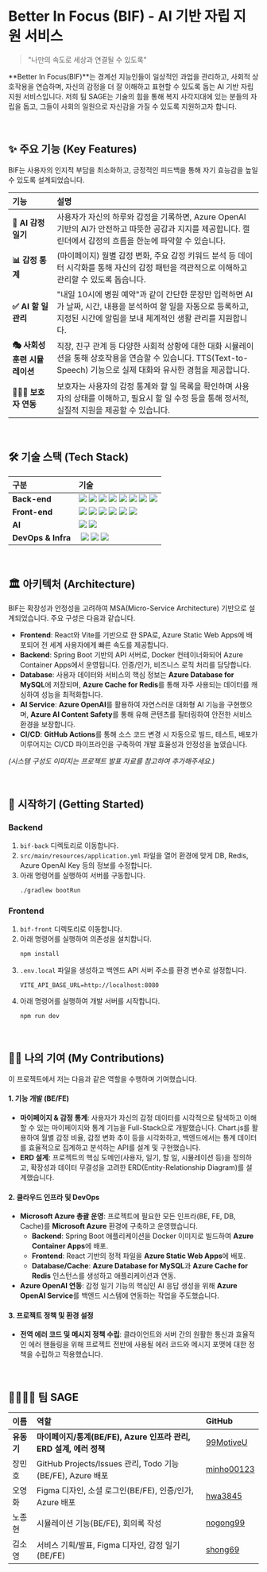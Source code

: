 
# Better In Focus (BIF) - AI 기반 자립 지원 서비스

> "나만의 속도로 세상과 연결될 수 있도록"

**Better In Focus(BIF)**는 경계선 지능인들이 일상적인 과업을 관리하고, 사회적 상호작용을 연습하며, 자신의 감정을 더 잘 이해하고 표현할 수 있도록 돕는 AI 기반 자립 지원 서비스입니다. 저희 팀 SAGE는 기술의 힘을 통해 복지 사각지대에 있는 분들의 자립을 돕고, 그들이 사회의 일원으로 자신감을 가질 수 있도록 지원하고자 합니다.

<br>

## ✨ 주요 기능 (Key Features)

BIF는 사용자의 인지적 부담을 최소화하고, 긍정적인 피드백을 통해 자기 효능감을 높일 수 있도록 설계되었습니다.

| 기능 | 설명 |
| :--- | :--- |
| **💬 AI 감정 일기** | 사용자가 자신의 하루와 감정을 기록하면, Azure OpenAI 기반의 AI가 안전하고 따뜻한 공감과 지지를 제공합니다. 캘린더에서 감정의 흐름을 한눈에 파악할 수 있습니다. |
| **📊 감정 통계** | (마이페이지) 월별 감정 변화, 주요 감정 키워드 분석 등 데이터 시각화를 통해 자신의 감정 패턴을 객관적으로 이해하고 관리할 수 있도록 돕습니다. |
| **✅ AI 할 일 관리** | "내일 10시에 병원 예약"과 같이 간단한 문장만 입력하면 AI가 날짜, 시간, 내용을 분석하여 할 일을 자동으로 등록하고, 지정된 시간에 알림을 보내 체계적인 생활 관리를 지원합니다. |
| **🎭 사회성 훈련 시뮬레이션** | 직장, 친구 관계 등 다양한 사회적 상황에 대한 대화 시뮬레이션을 통해 상호작용을 연습할 수 있습니다. TTS(Text-to-Speech) 기능으로 실제 대화와 유사한 경험을 제공합니다. |
| **👨‍👩‍👧 보호자 연동** | 보호자는 사용자의 감정 통계와 할 일 목록을 확인하며 사용자의 상태를 이해하고, 필요시 할 일 수정 등을 통해 정서적, 실질적 지원을 제공할 수 있습니다. |

<br>

## 🛠️ 기술 스택 (Tech Stack)

| 구분 | 기술 |
| :--- | :--- |
| **Back-end** | <img src="https://img.shields.io/badge/Java-007396?style=for-the-badge&logo=java&logoColor=white"> <img src="https://img.shields.io/badge/Spring_Boot-6DB33F?style=for-the-badge&logo=spring-boot&logoColor=white"> <img src="https://img.shields.io/badge/Spring_Security-6DB33F?style=for-the-badge&logo=spring-security&logoColor=white"> <img src="https://img.shields.io/badge/JPA-5A2D23?style=for-the-badge&logo=hibernate&logoColor=white"> <img src="https://img.shields.io/badge/MySQL-4479A1?style=for-the-badge&logo=mysql&logoColor=white"> <img src="https://img.shields.io/badge/Redis-DC382D?style=for-the-badge&logo=redis&logoColor=white"> <img src="https://img.shields.io/badge/JWT-000000?style=for-the-badge&logo=json-web-tokens&logoColor=white"> <img src="https://img.shields.io/badge/Gradle-02303A?style=for-the-badge&logo=gradle&logoColor=white"> |
| **Front-end** | <img src="https://img.shields.io/badge/React-61DAFB?style=for-the-badge&logo=react&logoColor=black"> <img src="https://img.shields.io/badge/Vite-646CFF?style=for-the-badge&logo=vite&logoColor=white"> <img src="https://img.shields.io/badge/JavaScript-F7DF1E?style=for-the-badge&logo=javascript&logoColor=black"> <img src="https://img.shields.io/badge/Zustand-000000?style=for-the-badge&logo=zustand&logoColor=white"> <img src="https://img.shields.io/badge/Tailwind_CSS-38B2AC?style=for-the-badge&logo=tailwind-css&logoColor=white"> <img src="https://img.shields.io/badge/Axios-5A29E4?style=for-the-badge&logo=axios&logoColor=white"> |
| **AI** | <img src="https://img.shields.io/badge/Azure_OpenAI-0078D4?style=for-the-badge&logo=microsoft-azure&logoColor=white"> <img src="https://img.shields.io/badge/Azure_AI_Content_Safety-0078D4?style=for-the-badge&logo=microsoft-azure&logoColor=white"> |
| **DevOps & Infra** | <img src=""> <img src="https://img.shields.io/badge/Docker-2496ED?style=for-the-badge&logo=docker&logoColor=white"> <img src="https://img.shields.io/badge/Nginx-009639?style=for-the-badge&logo=nginx&logoColor=white"> <img src="https://img.shields.io/badge/GitHub_Actions-2088FF?style=for-the-badge&logo=github-actions&logoColor=white"> |

<br>

## 🏛️ 아키텍처 (Architecture)

BIF는 확장성과 안정성을 고려하여 MSA(Micro-Service Architecture) 기반으로 설계되었습니다. 주요 구성은 다음과 같습니다.

- **Frontend**: React와 Vite를 기반으로 한 SPA로, Azure Static Web Apps에 배포되어 전 세계 사용자에게 빠른 속도를 제공합니다.
- **Backend**: Spring Boot 기반의 API 서버로, Docker 컨테이너화되어 Azure Container Apps에서 운영됩니다. 인증/인가, 비즈니스 로직 처리를 담당합니다.
- **Database**: 사용자 데이터와 서비스의 핵심 정보는 **Azure Database for MySQL**에 저장되며, **Azure Cache for Redis**를 통해 자주 사용되는 데이터를 캐싱하여 성능을 최적화합니다.
- **AI Service**: **Azure OpenAI**를 활용하여 자연스러운 대화형 AI 기능을 구현했으며, **Azure AI Content Safety**를 통해 유해 콘텐츠를 필터링하여 안전한 서비스 환경을 보장합니다.
- **CI/CD**: **GitHub Actions**를 통해 소스 코드 변경 시 자동으로 빌드, 테스트, 배포가 이루어지는 CI/CD 파이프라인을 구축하여 개발 효율성과 안정성을 높였습니다.

*(시스템 구성도 이미지는 프로젝트 발표 자료를 참고하여 추가해주세요.)*

<br>

## 🚀 시작하기 (Getting Started)

### Backend

1.  `bif-back` 디렉토리로 이동합니다.
2.  `src/main/resources/application.yml` 파일을 열어 환경에 맞게 DB, Redis, Azure OpenAI Key 등의 정보를 수정합니다.
3.  아래 명령어를 실행하여 서버를 구동합니다.
    ```bash
    ./gradlew bootRun
    ```

### Frontend

1.  `bif-front` 디렉토리로 이동합니다.
2.  아래 명령어를 실행하여 의존성을 설치합니다.
    ```bash
    npm install
    ```
3.  `.env.local` 파일을 생성하고 백엔드 API 서버 주소를 환경 변수로 설정합니다.
    ```
    VITE_API_BASE_URL=http://localhost:8080
    ```
4.  아래 명령어를 실행하여 개발 서버를 시작합니다.
    ```bash
    npm run dev
    ```

<br>

## 🧑‍💻 나의 기여 (My Contributions)

이 프로젝트에서 저는 다음과 같은 역할을 수행하며 기여했습니다.

#### **1. 기능 개발 (BE/FE)**
-   **마이페이지 & 감정 통계**: 사용자가 자신의 감정 데이터를 시각적으로 탐색하고 이해할 수 있는 마이페이지와 통계 기능을 Full-Stack으로 개발했습니다. Chart.js를 활용하여 월별 감정 비율, 감정 변화 추이 등을 시각화하고, 백엔드에서는 통계 데이터를 효율적으로 집계하고 분석하는 API를 설계 및 구현했습니다.
-   **ERD 설계**: 프로젝트의 핵심 도메인(사용자, 일기, 할 일, 시뮬레이션 등)을 정의하고, 확장성과 데이터 무결성을 고려한 ERD(Entity-Relationship Diagram)를 설계했습니다.

#### **2. 클라우드 인프라 및 DevOps**
-   **Microsoft Azure 총괄 운영**: 프로젝트에 필요한 모든 인프라(BE, FE, DB, Cache)를 **Microsoft Azure** 환경에 구축하고 운영했습니다.
    -   **Backend**: Spring Boot 애플리케이션을 Docker 이미지로 빌드하여 **Azure Container Apps**에 배포.
    -   **Frontend**: React 기반의 정적 파일을 **Azure Static Web Apps**에 배포.
    -   **Database/Cache**: **Azure Database for MySQL**과 **Azure Cache for Redis** 인스턴스를 생성하고 애플리케이션과 연동.
-   **Azure OpenAI 연동**: 감정 일기 기능의 핵심인 AI 응답 생성을 위해 **Azure OpenAI Service**를 백엔드 시스템에 연동하는 작업을 주도했습니다.

#### **3. 프로젝트 정책 및 환경 설정**
-   **전역 에러 코드 및 메시지 정책 수립**: 클라이언트와 서버 간의 원활한 통신과 효율적인 에러 핸들링을 위해 프로젝트 전반에 사용될 에러 코드와 메시지 포맷에 대한 정책을 수립하고 적용했습니다.

<br>

## 👨‍👩‍👧‍👦 팀 SAGE

| 이름 | 역할 | GitHub |
| :--- | :--- | :--- |
| **유동기** | **마이페이지/통계(BE/FE), Azure 인프라 관리, ERD 설계, 에러 정책** | [99MotiveU](https://github.com/99MotiveU) |
| 장민호 | GitHub Projects/Issues 관리, Todo 기능(BE/FE), Azure 배포 | [minho00123](https://github.com/minho00123) |
| 오영화 | Figma 디자인, 소셜 로그인(BE/FE), 인증/인가, Azure 배포 | [hwa3845](https://github.com/hwa3845) |
| 노종현 | 시뮬레이션 기능(BE/FE), 회의록 작성 | [nogong99](https://github.com/nojong99) |
| 김소영 | 서비스 기획/발표, Figma 디자인, 감정 일기(BE/FE) | [shong69](https://github.com/shong69) |


